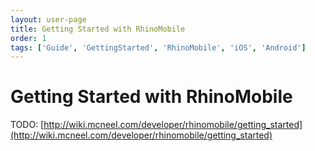 ```yaml
---
layout: user-page
title: Getting Started with RhinoMobile
order: 1
tags: ['Guide', 'GettingStarted', 'RhinoMobile', 'iOS', 'Android']
---
```


# Getting Started with RhinoMobile

TODO: [http://wiki.mcneel.com/developer/rhinomobile/getting_started](http://wiki.mcneel.com/developer/rhinomobile/getting_started)
